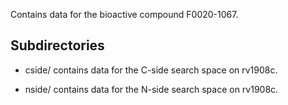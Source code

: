 Contains data for the bioactive compound F0020-1067.

## Subdirectories

- cside/ contains data for the C-side search space on rv1908c.

- nside/ contains data for the N-side search space on rv1908c.


